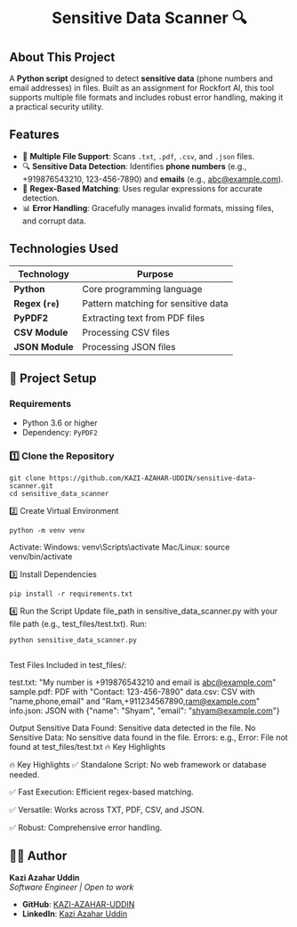 <h1 align="center">Sensitive Data Scanner 🔍</h1>

## About This Project
A **Python script** designed to detect **sensitive data** (phone numbers and email addresses) in files. Built as an assignment for Rockfort AI, this tool supports multiple file formats and includes robust error handling, making it a practical security utility.

## Features
- 📂 **Multiple File Support**: Scans `.txt`, `.pdf`, `.csv`, and `.json` files.
- 🔍 **Sensitive Data Detection**: Identifies **phone numbers** (e.g., +919876543210, 123-456-7890) and **emails** (e.g., abc@example.com).
- 🚀 **Regex-Based Matching**: Uses regular expressions for accurate detection.
- 📊 **Error Handling**: Gracefully manages invalid formats, missing files, and corrupt data.

## Technologies Used
| Technology          | Purpose                              |
|---------------------|--------------------------------------|
| **Python**          | Core programming language            |
| **Regex (`re`)**    | Pattern matching for sensitive data  |
| **PyPDF2**          | Extracting text from PDF files       |
| **CSV Module**      | Processing CSV files                 |
| **JSON Module**     | Processing JSON files                |

## 🚀 Project Setup

### Requirements
- Python 3.6 or higher
- Dependency: `PyPDF2`

### 1️⃣ Clone the Repository
```
git clone https://github.com/KAZI-AZAHAR-UDDIN/sensitive-data-scanner.git
cd sensitive_data_scanner

```
2️⃣ Create Virtual Environment
```
python -m venv venv

```
Activate:
Windows: venv\Scripts\activate
Mac/Linux: source venv/bin/activate

3️⃣ Install Dependencies
```
pip install -r requirements.txt
```
4️⃣ Run the Script
Update file_path in sensitive_data_scanner.py with your file path (e.g., test_files/test.txt).
Run:
```
python sensitive_data_scanner.py
```
## 
Test Files
Included in test_files/:

test.txt: "My number is +919876543210 and email is abc@example.com"
sample.pdf: PDF with "Contact: 123-456-7890"
data.csv: CSV with "name,phone,email" and "Ram,+911234567890,ram@example.com"
info.json: JSON with {"name": "Shyam", "email": "shyam@example.com"}

Output
Sensitive Data Found: Sensitive data detected in the file.
No Sensitive Data: No sensitive data found in the file.
Errors: e.g., Error: File not found at test_files/test.txt
🔥 Key Highlights

🔥 Key Highlights
✅ Standalone Script: No web framework or database needed.

✅ Fast Execution: Efficient regex-based matching.

✅ Versatile: Works across TXT, PDF, CSV, and JSON.

✅ Robust: Comprehensive error handling.



## 👨‍💻 Author
**Kazi Azahar Uddin**  
*Software Engineer | Open to work*  

- **GitHub**: [KAZI-AZAHAR-UDDIN](https://github.com/KAZI-AZAHAR-UDDIN)  
- **LinkedIn**: [Kazi Azahar Uddin](https://www.linkedin.com/in/kazi-azahar-uddin-8b879b205/)  
